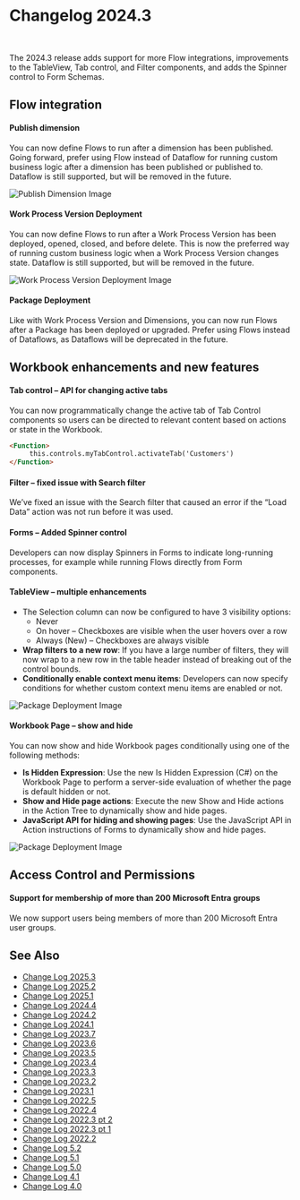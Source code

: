 # Changelog 2024.3

<br/>

The 2024.3 release adds support for more Flow integrations, improvements to the TableView, Tab control, and Filter components, and adds the Spinner control to Form Schemas.

## Flow integration

#### Publish dimension
You can now define Flows to run after a dimension has been published. Going forward, prefer using Flow instead of Dataflow for running custom business logic after a dimension has been published or published to. Dataflow is still supported, but will be removed in the future.

![Publish Dimension Image](https://profitbasedocs.blob.core.windows.net/images/publish-dim-sept.png)

#### Work Process Version Deployment
You can now define Flows to run after a Work Process Version has been deployed, opened, closed, and before delete. This is now the preferred way of running custom business logic when a Work Process Version changes state. Dataflow is still supported, but will be removed in the future.

![Work Process Version Deployment Image](https://profitbasedocs.blob.core.windows.net/images/work-process-sept.png)

#### Package Deployment
Like with Work Process Version and Dimensions, you can now run Flows after a Package has been deployed or upgraded. Prefer using Flows instead of Dataflows, as Dataflows will be deprecated in the future.

## Workbook enhancements and new features

#### Tab control – API for changing active tabs
You can now programmatically change the active tab of Tab Control components so users can be directed to relevant content based on actions or state in the Workbook.

```html
<Function>
     this.controls.myTabControl.activateTab('Customers')
</Function>
```
#### Filter – fixed issue with Search filter
We’ve fixed an issue with the Search filter that caused an error if the “Load Data” action was not run before it was used.

#### Forms – Added Spinner control
Developers can now display Spinners in Forms to indicate long-running processes, for example while running Flows directly from Form components.

#### TableView – multiple enhancements
- The Selection column can now be configured to have 3 visibility options:
  - Never
  - On hover – Checkboxes are visible when the user hovers over a row
  - Always (New) – Checkboxes are always visible
- **Wrap filters to a new row**: If you have a large number of filters, they will now wrap to a new row in the table header instead of breaking out of the control bounds.
- **Conditionally enable context menu items**: Developers can now specify conditions for whether custom context menu items are enabled or not.

![Package Deployment Image](https://profitbasedocs.blob.core.windows.net/images/table-view-sept.png)

#### Workbook Page – show and hide
You can now show and hide Workbook pages conditionally using one of the following methods:
- **Is Hidden Expression**: Use the new Is Hidden Expression (C#) on the Workbook Page to perform a server-side evaluation of whether the page is default hidden or not.
- **Show and Hide page actions**: Execute the new Show and Hide actions in the Action Tree to dynamically show and hide pages.
- **JavaScript API for hiding and showing pages**: Use the JavaScript API in Action instructions of Forms to dynamically show and hide pages.

![Package Deployment Image](https://profitbasedocs.blob.core.windows.net/images/wb-page-sept.png)

## Access Control and Permissions

#### Support for membership of more than 200 Microsoft Entra groups
We now support users being members of more than 200 Microsoft Entra user groups. 

## See Also


- [Change Log 2025.3](changelog25_3.md)
- [Change Log 2025.2](changelog25_2.md)
- [Change Log 2025.1](changelog25_1.md)
- [Change Log 2024.4](changelog24_4.md)
- [Change Log 2024.2](changelog24_2.md)
- [Change Log 2024.1](changelog24_1.md)
- [Change Log 2023.7](changelog23_7.md)
- [Change Log 2023.6](changelog23_6.md)
- [Change Log 2023.5](changelog23_5.md)
- [Change Log 2023.4](changelog23_4.md)
- [Change Log 2023.3](changelog23_3.md)
- [Change Log 2023.2](changelog23_2.md)
- [Change Log 2023.1](changelog23_1.md)
- [Change Log 2022.5](changelog22_5.md)
- [Change Log 2022.4](changelog22_4.md)
- [Change Log 2022.3 pt 2](changelog22_3_2.md)
- [Change Log 2022.3 pt 1](changelog22_3_1.md)
- [Change Log 2022.2](changelog22_2.md)
- [Change Log 5.2](changelog52.md)
- [Change Log 5.1](changelog51.md)
- [Change Log 5.0](changelog5.md)
- [Change Log 4.1](changelog41.md)
- [Change Log 4.0](changelog40.md)
